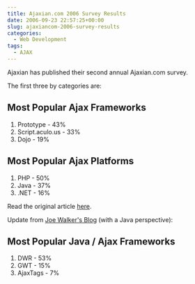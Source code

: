 ```yaml
---
title: Ajaxian.com 2006 Survey Results
date: 2006-09-23 22:57:25+00:00
slug: ajaxiancom-2006-survey-results
categories:
  - Web Development
tags:
  - AJAX
---
```


Ajaxian has published their second annual Ajaxian.com survey.

The first three by categories are:

## Most Popular Ajax Frameworks

1. Prototype - 43%
2. Script.aculo.us - 33%
3. Dojo - 19%

## Most Popular Ajax Platforms

1. PHP - 50%
2. Java - 37%
3. .NET - 16%

Read the original article [here](http://ajaxian.com/archives/ajaxiancom-2006-survey-results).

Update from [Joe Walker's Blog](http://directwebremoting.org/blog/joe/2006/09/27/most_popular_java_ajax_frameworks.html) (with a Java perspective):

## Most Popular Java / Ajax Frameworks

1. DWR - 53%
2. GWT - 15%
3. AjaxTags - 7%
